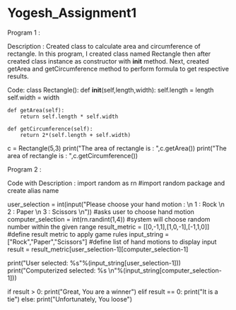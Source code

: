 # Yogesh_Assignment1
Program 1 : 

Description : Created class to calculate area and circumference of rectangle. In this program, I created class named Rectangle then after created class instance as constructor with __init__ method. Next, created getArea and getCircumference method to perform formula to get respective results.

Code:
class Rectangle():
    def __init__(self,length,width):
        self.length = length
        self.width = width
        
    def getArea(self):
        return self.length * self.width
    
    def getCircumference(self):
        return 2*(self.length + self.width)
    
c = Rectangle(5,3)
print("The area of rectangle is : ",c.getArea())
print("The area of rectangle is : ",c.getCircumference())



Program 2 :

Code with Description : 
import random as rn #import random package and create alias name

user_selection = int(input("Please choose your hand motion : \n 1 : Rock \n 2 : Paper \n 3 : Scissors \n"))  #asks user to choose hand motion
computer_selection = int(rn.randint(1,4))  #system will choose random number within the given range
result_metric = [[0,-1,1],[1,0,-1],[-1,1,0]]  #define result metric to apply game rules
input_string = ["Rock","Paper","Scissors"]   #define list of hand motions to display input
result = result_metric[user_selection-1][computer_selection-1]

print("User selected: %s"%(input_string[user_selection-1]))
print("Computerized selected: %s \n"%(input_string[computer_selection-1]))

if result > 0:
    print("Great, You are a winner")
elif result == 0:
    print("It is a tie")
else:
    print("Unfortunately, You loose")
